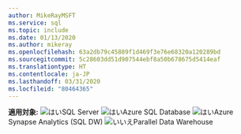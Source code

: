 ```yaml
---
author: MikeRayMSFT
ms.service: sql
ms.topic: include
ms.date: 01/13/2020
ms.author: mikeray
ms.openlocfilehash: 63a2db79c45889f1d469f3e76e68320a120289bd
ms.sourcegitcommit: 5c28603dd51d907544ebf8a50b678675d5414eaf
ms.translationtype: HT
ms.contentlocale: ja-JP
ms.lasthandoff: 03/31/2020
ms.locfileid: "80464365"
---
```

<Token>**適用対象:** ![はい](media/yes-icon.png)SQL Server ![はい](media/yes-icon.png)Azure SQL Database ![はい](media/yes-icon.png)Azure Synapse Analytics (SQL DW) ![いいえ](media/no-icon.png)Parallel Data Warehouse </Token>

